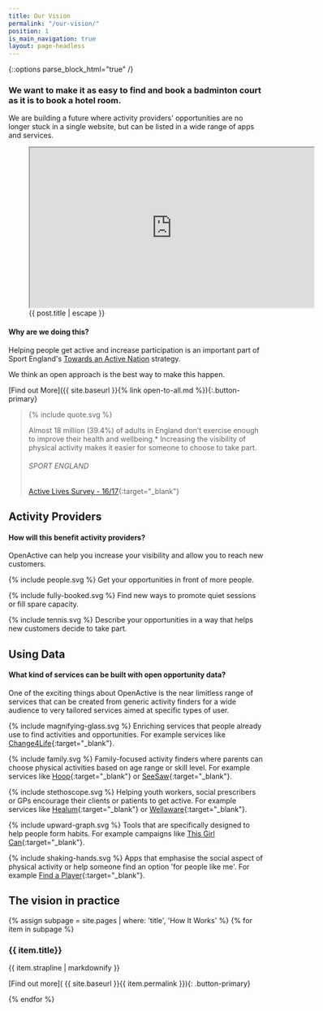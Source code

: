 ```yaml
---
title: Our Vision
permalink: "/our-vision/"
position: 1
is_main_navigation: true
layout: page-headless
---
```


{::options parse_block_html="true" /}

<!--  ---------------->
<!-- HERO BLOCK -->
<!--  ---------------->
<article class="hero--video">
<div class="two">

### We want to make it as easy to find and book a badminton court as it is to book a hotel room.

We are building a future where activity providers' opportunities are no longer stuck in a single website, but can be listed in a wide range of apps and services.


</div>
<div class="two">
<figure role="group" aria-labelledby="open-active-video">
<div class="mask"></div>
<iframe id="video" title="OpenActive intro video" width="560" height="315"  src="https://www.youtube.com/embed/QIeIzX_HkSY?&modestbranding=1&showinfo=0&rel=0&enablejsapi=1" allowfullscreen></iframe>
<figcaption id="open-active-video" class="hidden" >{{ post.title | escape }}</figcaption>
</figure>


</div>
</article>

<!--  ---------------->
<!-- QUOTE BLOCK -->
<!--  ---------------->
<article class="invert">
<div class="two">

#### Why are we doing this?
Helping people get active and increase participation is an important part of Sport England's [Towards an Active Nation](https://www.sportengland.org/news-and-features/news/2016/november/1/open-data-to-boost-activity/) strategy.

We think an open approach is the best way to make this happen.

[Find out More]({{ site.baseurl }}{% link open-to-all.md %}){:.button-primary}


</div>
<div class="two">
<blockquote class="featured">
<div class="quote">
{% include quote.svg %}
</div>

Almost 18 million (39.4%) of adults in England don’t exercise enough to improve their health and wellbeing.* Increasing the visibility of physical activity makes it easier for someone to choose to take part.

###### SPORT ENGLAND
[Active Lives Survey - 16/17](https://www.sportengland.org/media/12458/active-lives-adult-may-16-17-report.pdf){:target="_blank"}


</blockquote>
</div>
</article>

<!--  ---------------->
<!-- BENEFITS FOR ACTIVITY PROVIDERS TEXT BLOCK -->
<!--  ---------------->
<article class="title-row">
<h2 class="sub-heading-two">Activity Providers</h2>

<div class="one">

#### How will this benefit activity providers?
OpenActive can help you increase your visibility and allow you to reach new customers.

</div>
</article>



<article class="benefits">
<div class="one subgrid">
<div class="three">

{% include people.svg %}
Get your opportunities in front of more people.

</div>
<div class="three">

{% include fully-booked.svg %}
Find new ways to promote quiet sessions or fill spare capacity.

</div>
<div class="three">

{% include tennis.svg %}
Describe your opportunities in a way that helps new customers decide to take part.

</div>
</div>

</article>

<!--  ---------------->
<!-- BENEFITS FOR DATA USES TEXT BLOCK -->
<!--  ---------------->
<article class="title-row benefits">
<h2 class="sub-heading-two">Using Data</h2>
<div class="one">

#### What kind of services can be built with open opportunity data?
One of the exciting things about OpenActive is the near limitless range of services that can be created from generic activity finders for a wide audience to very tailored services aimed at specific types of user.

</div>

</article>
<article class="title-row benefits">
<div class="one subgrid">

<div class="three">

{% include magnifying-glass.svg %}
Enriching services that people already use to find activities and opportunities. For example services like [Change4Life](https://www.nhs.uk/change4life){:target="_blank"}.

</div>

<div class="three">

{% include family.svg %}
Family-focused activity finders where parents can choose physical activities based on age range or skill level. For example services like [Hoop](https://www.hoop.co.uk){:target="_blank"} or [SeeSaw](https://www.seesawapp.com){:target="_blank"}.

</div>

<div class="three">

{% include stethoscope.svg %}
Helping youth workers, social prescribers or GPs encourage their clients or patients to get active. For example services like [Healum](https://www.healum.com/){:target="_blank"} or [Wellaware](https://www.wellaware.org.uk){:target="_blank"}.

</div>

<div class="three">

{% include upward-graph.svg %}
Tools that are specifically designed to help people form habits. For example campaigns like [This Girl Can](http://www.thisgirlcan.co.uk/){:target="_blank"}.

</div>


<div class="three">

{% include shaking-hands.svg %}
Apps that emphasise the social aspect of physical activity or help someone find an option 'for people like me'. For example [Find a Player](https://findaplayer.com/){:target="_blank"}.

</div>
</div>

</article>


<!--  ---------------->
<!-- HOW IT WORKS CALL TO ACTION -->
<!--  ---------------->
<article class="call_to_action--full-width">
<h2 class="sub-heading-two">The vision in practice</h2>
<div class="one">

{% assign subpage = site.pages | where: 'title', 'How It Works' %}
{% for item in subpage %}
### {{ item.title}}
{{ item.strapline | markdownify }}

[Find out more]( {{ site.baseurl }}{{ item.permalink }}){: .button-primary}

</div>
<figure>
<div class="mask"></div>
<div class="image" style="background: url({{ site.baseurl }}{{ item.thumbnail_image }})center center / cover no-repeat;"></div>
</figure>
{% endfor %}

</article>